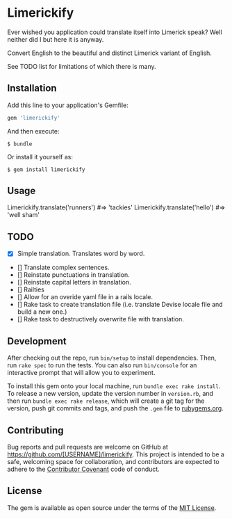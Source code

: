 # Limerickify

Ever wished you application could translate itself into Limerick speak?  Well neither did I but here it is anyway.

Convert English to the beautiful and distinct Limerick variant of English.

See TODO list for limitations of which there is many.

## Installation

Add this line to your application's Gemfile:

```ruby
gem 'limerickify'
```

And then execute:

    $ bundle

Or install it yourself as:

    $ gem install limerickify

## Usage

Limerickify.translate('runners') #=> 'tackies'
Limerickify.translate('hello')   #=> 'well sham'

## TODO
  - [x] Simple translation. Translates word by word.
  - []  Translate complex sentences.
  - []  Reinstate punctuations in translation.
  - []  Reinstate capital letters in translation.
  - []  Railties
  - []  Allow for an overide yaml file in a rails locale.
  - []  Rake task to create translation file (i.e. translate Devise locale file and build a new one.)
  - []  Rake task to destructively overwrite file with translation.

## Development

After checking out the repo, run `bin/setup` to install dependencies. Then, run `rake spec` to run the tests. You can also run `bin/console` for an interactive prompt that will allow you to experiment.

To install this gem onto your local machine, run `bundle exec rake install`. To release a new version, update the version number in `version.rb`, and then run `bundle exec rake release`, which will create a git tag for the version, push git commits and tags, and push the `.gem` file to [rubygems.org](https://rubygems.org).

## Contributing

Bug reports and pull requests are welcome on GitHub at https://github.com/[USERNAME]/limerickify. This project is intended to be a safe, welcoming space for collaboration, and contributors are expected to adhere to the [Contributor Covenant](contributor-covenant.org) code of conduct.


## License

The gem is available as open source under the terms of the [MIT License](http://opensource.org/licenses/MIT).

